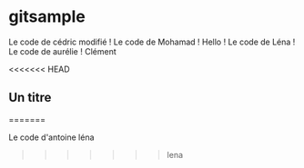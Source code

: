 # gitsample

Le code de cédric modifié !
Le code de Mohamad !
Hello !
Le code de Léna !
Le code de aurélie !
Clément 

<<<<<<< HEAD
## Un titre
=======

Le code d'antoine
léna
 
>>>>>>> lena
